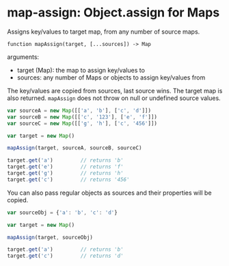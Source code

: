# map-assign: Object.assign for Maps

Assigns key/values to target map, from any number of source maps.

```
function mapAssign(target, [...sources]) -> Map
```

arguments:

* target (Map): the map to assign key/values to
* sources: any number of Maps or objects to assign key/values from

The key/values are copied from sources, last source wins. The target map
is also returned. `mapAssign` does not throw on null or undefined source values.

```javascript
var sourceA = new Map([['a', 'b'], ['c', 'd']])
var sourceB = new Map([['c', '123'], ['e', 'f']])
var sourceC = new Map([['g', 'h'], ['c', '456']])

var target = new Map()

mapAssign(target, sourceA, sourceB, sourceC)

target.get('a')         // returns 'b'
target.get('e')         // returns 'f'
target.get('g')         // returns 'h'
target.get('c')         // returns '456'
```

You can also pass regular objects as sources and their properties will be
copied.

```javascript
var sourceObj = {'a': 'b', 'c': 'd'}

var target = new Map()

mapAssign(target, sourceObj)

target.get('a')         // returns 'b'
target.get('c')         // returns 'd'
```